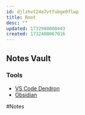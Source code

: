 ```yaml
---
id: djlzhvt24a7vtfubge0flwp
title: Root
desc: ""
updated: 1732980000443
created: 1732408067016
---
```


## Notes Vault

### Tools

- [VS Code Dendron](https://wiki.dendron.so/)
- [Obsidian](https://obsidian.md/)

#Notes

